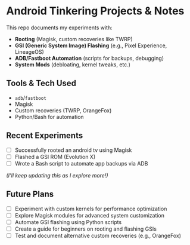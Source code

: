 # Android Tinkering Projects & Notes  

This repo documents my experiments with:  

- **Rooting** (Magisk, custom recoveries like TWRP)  
- **GSI (Generic System Image) Flashing** (e.g., Pixel Experience, LineageOS)  
- **ADB/Fastboot Automation** (scripts for backups, debugging)  
- **System Mods** (debloating, kernel tweaks, etc.)  

## Tools & Tech Used  
- `adb`/`fastboot`  
- Magisk  
- Custom recoveries (TWRP, OrangeFox)  
- Python/Bash for automation  

## Recent Experiments  
- [ ] Successfully rooted an android tv using Magisk  
- [ ] Flashed a GSI ROM (Evolution X)  
- [ ] Wrote a Bash script to automate app backups via ADB  

*(I’ll keep updating this as I explore more!)*

## Future Plans  
- [ ] Experiment with custom kernels for performance optimization  
- [ ] Explore Magisk modules for advanced system customization  
- [ ] Automate GSI flashing using Python scripts  
- [ ] Create a guide for beginners on rooting and flashing GSIs  
- [ ] Test and document alternative custom recoveries (e.g., OrangeFox)
